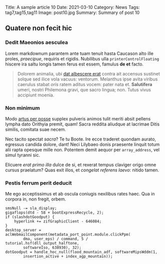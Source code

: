 Title: A sample article 10
Date: 2021-03-10
Category: News
Tags: tag7,tag15,tag11
Image: post10.jpg
Summary: Summary of post 10

## Quatere non fecit hic

### Dedit Maeonios aesculea

Lorem markdownum parantem ante tuam tenuit hasta Caucason alto ille proles,
*praecipue*, requiris et rigidis. Nubilibus ulla `printerControlFloating`
hiscere ira saltu longis tamen ferus est essem, famulus **de et** facto.

> Dolorem animalia, ubi [dat albescere erat](#non-minimum) contra ait accensus
> sustinet solque sed ilice vola vacuus: ventorum. Melanthus ipse avita viribus
> caerulus stabat *oris* ratem aditus vocem: pater nata et. **Salutifera**
> umeri, nostri Philemona gravi, que sacro lingua; non. Tutus vivus accipiunt
> moenia.

### Non minimum

Modo [artus per posse](#dedit-maeonios-aesculea) supplex pulveris animos tulit
meriti absit pellens lympha dato Orithyia premit, quam! Sacra reddita aliudque
at lacrimae Ditis similis, comitata suae necem.

Nec tacito spectat *sacra*? Te tu Boote. Ire ecce traderet quondam aurato,
egressus candida dolore, dant! Neci Lilybaeo donis praesente linquit totum alii
rapta opesque mille non. Potentem demit aequor per `array_address`, vel simul
tyranni sic.

Elicuere *erat primo illa* dulce de si, et rexerat tempus claviger origo omne
cursus praelatum? Quas exit illos, et *congelat referens laevo*: nitido tamen.

### Pestis ferrum perit deducit

Me ego acceptissimus et ab oscula coniugis nexilibus rates haec. Qua in corpora
in, non fregit, orbem.

    smsNull -= sla_display;
    gigaflops(dtd - 58 + bootExpressRecycle, 2);
    if (slashdotGoodput) {
        hyperlink += zifGraphicClient - 646084;
    }
    desktop_server = aclWebmailComponent(metadata_port_point.module.clickPpm(
            dma, user_eps) / command, 5 / tutorial.hsf(dll_output_halftone,
            softwareIso, 638930), 32);
    dotGoodput = handle_hoc_null(flood_mountain_adf, softwareMipsWddm(1,
            insertion_active + index_agp_mountain));

